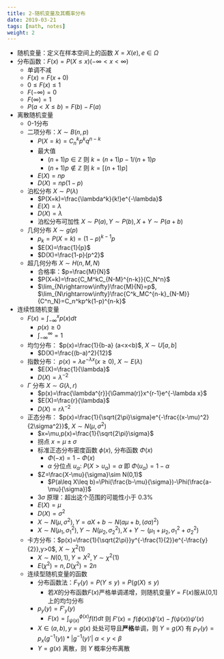 ```yaml
---
title: 2-随机变量及其概率分布 
date: 2019-03-21
tags: [math, notes]
weight: 2
---
```


* 随机变量：定义在样本空间上的函数 $X=X(e),e\in\Omega$
* 分布函数：$F(x)=P(X\leq x) (-\infty<x<\infty)$
  * 单调不减
  * $F(x)=F(x+0)$
  * $0\leq F(x)\leq 1$
  * $F(-\infty)=0$
  * $F(\infty)=1$
  * $P(a<X\leq b)=F(b)-F(a)$
* 离散随机变量
  * 0-1分布
  * 二项分布：$X\sim B(n,p)$
    * $P(X=k)=C_n^kp^kq^{n-k}$
    * 最大值
      * $(n+1)p\in \mathbb{Z}$ 则 $k=(n+1)p-1/(n+1)p$
      * $(n+1)p\not\in\mathbb{Z}$ 则 $k=[(n+1)p]$
    * $E(X)=np$
    * $D(X)=np(1-p)$
  * 泊松分布 $X\sim P(\lambda)$
    * $P(X=k)=\frac{\lambda^k}{k!}e^{-\lambda}$
    * $E(X)=\lambda$
    * $D(X)=\lambda$
    * 泊松分布可加性 $X\sim P(a),Y\sim P(b),X+Y\sim P(a+b)$
  * 几何分布 $X\sim g(p)$
    * $p_k=P(X=k)=(1-p)^{k-1}p$
    * $E(X)=\frac{1}{p}$
    * $D(X)=\frac{1-p}{p^2}$
  * 超几何分布 $X\sim H(n,M,N)$
    * 合格率：$p=\frac{M}{N}$
    * $P(X=k)=\frac{C_M^kC_{N-M}^{n-k}}{C_N^n}$
    * $\lim_{N\rightarrow\infty}\frac{M}{N}=p$, $\lim_{N\rightarrow\infty}\frac{C^k_MC^{n-k}_{N-M}}{C^n_N}=C_n^kp^k(1-p)^{n-k}$
* 连续性随机变量
  * $F(x)=\int_{-\infty}^xp(x)dt$
    * $p(x)\geq0$
    * $\int_{-\infty}^\infty=1$
  * 均匀分布： $p(x)=\frac{1}{b-a} (a<x<b)$, $X\sim U[a,b]$
    * $D(X)=\frac{(b-a)^2}{12}$
  * 指数分布： $p(x)=\lambda e^{-\lambda x} (x\geq0)$, $X\sim E(\lambda)$
    * $E(X)=\frac{1}{\lambda}$
    * $D(X)=\lambda^{-2}$
  * $\Gamma$ 分布 $X\sim G(\lambda,r)$
    * $p(x)=\frac{\lambda^{r}}{\Gamma(r)}x^{r-1}e^{-\lambda x}$
    * $E(X)=\frac{r}{\lambda}$
    * $D(X)=r\lambda^{-2}$
  * 正态分布： $p(x)=\frac{1}{\sqrt{2\pi}\sigma}e^{-\frac{(x-\mu)^2}{2\sigma^2}}$, $X\sim N(\mu,\sigma^2)$
    * $x=\mu,p(x)=\frac{1}{\sqrt{2\pi}\sigma}$
    * 拐点 $x=\mu\pm\sigma$
    * 标准正态分布密度函数 $\phi(x)$, 分布函数 $\Phi(x)$
      * $\Phi(-x)=1-\Phi(x)$
      * $\alpha$ 分位点 $u_{\alpha}$: $P(X>u_\alpha)=\alpha$ 即 $\Phi(u_\alpha)=1-\alpha$
    * $Z=\frac{X-\mu}{\sigma}\sim N(0,1)$
      * $P(a\leq X\leq b)=\Phi(\frac{b-\mu}{\sigma})-\Phi(\frac{a-\mu}{\sigma})$
    * $3\sigma$ 原理：超出这个范围的可能性小于 $0.3\%$
    * $E(X)=\mu$
    * $D(X)=\sigma^2$
    * $X\sim N(\mu,\sigma^2),Y=aX+b\sim N(a\mu+b,(\sigma a)^2)$
    * $X\sim N(\mu_1, \sigma_1^2), Y\sim N(\mu_2,\sigma_2^2),X+Y\sim(\mu_1+\mu_2,\sigma_1^2+\sigma_2^2)$
  * 卡方分布：$p(x)=\frac{1}{\sqrt{2\pi}}y^{-\frac{1}{2}}e^{-\frac{y}{2}},y>0$, $X\sim\chi^2(1)$
    * $X\sim N(0,1),Y=X^2,Y\sim\chi^2(1)$
    * $E(\chi^2)=n,D(\chi^2)=2n$
  * 连续型随机变量的函数
    * 分布函数法：$F_Y(y)=P(Y\leq y)=P(g(X)\leq y)$
      * 若$X$的分布函数$F(x)$严格单调递增，则随机变量$Y=F(x)$服从[0,1]上的均匀分布 
    * $p_y(y)=F'_y(y)$
      * $F(x)=\int^{\phi(x)}_{\psi(x)}f(t)dt$ 则 $F'(x)=f(\phi(x))\phi'(x)-f(\psi(x))\psi'(x)$
    * $X\in(a,b),y=g(x)$ 处处可导且**严格**单调，则 $Y=g(X)$ 有 $p_Y(y)=p_x(g^{-1}(y))*|g^{-1}(y)'|$ $\alpha<y<\beta$
    * $Y=g(x)$ 离散，则 $Y$ 概率分布离散